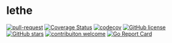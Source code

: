 # lethe

[![pull-request](https://github.com/kuoss/lethe/actions/workflows/pull-request.yml/badge.svg)](https://github.com/lethe/venti/actions)
[![Coverage Status](https://coveralls.io/repos/github/kuoss/lethe/badge.svg?branch=main)](https://coveralls.io/github/kuoss/lethe?branch=main)
[![codecov](https://codecov.io/gh/kuoss/lethe/branch/main/graph/badge.svg?token=EXPE6OS8HJ)](https://codecov.io/gh/kuoss/lethe)
[![GitHub license](https://img.shields.io/github/license/kuoss/lethe.svg)](https://github.com/kuoss/lethe/blob/main/LICENSE)
[![GitHub stars](https://img.shields.io/github/stars/kuoss/lethe.svg)](https://github.com/kuoss/lethe/stargazers)
[![contribuiton welcome](https://img.shields.io/badge/contributions-welcome-orange.svg)](https://github.com/kuoss/lethe/blob/main/CONTRIBUTING.md)
[![Go Report Card](https://goreportcard.com/badge/github.com/kuoss/lethe)](https://goreportcard.com/report/github.com/kuoss/lethe)
